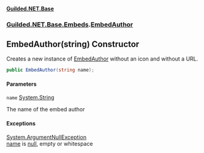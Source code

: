 
#### [Guilded.NET.Base](Guilded_NET_Base 'Guilded.NET.Base')
### [Guilded.NET.Base.Embeds](Guilded_NET_Base#Guilded_NET_Base_Embeds 'Guilded.NET.Base.Embeds').[EmbedAuthor](EmbedAuthor 'Guilded.NET.Base.Embeds.EmbedAuthor')
## EmbedAuthor(string) Constructor

Creates a new instance of [EmbedAuthor](EmbedAuthor 'Guilded.NET.Base.Embeds.EmbedAuthor') without an icon and without a URL.
```csharp
public EmbedAuthor(string name);
```

#### Parameters

<a name='Guilded_NET_Base_Embeds_EmbedAuthor_EmbedAuthor(string)_name'></a>
`name` [System.String](https://docs.microsoft.com/en-us/dotnet/api/System.String 'System.String')

The name of the embed author


#### Exceptions

[System.ArgumentNullException](https://docs.microsoft.com/en-us/dotnet/api/System.ArgumentNullException 'System.ArgumentNullException')  
[name](EmbedAuthor_EmbedAuthor(string)#Guilded_NET_Base_Embeds_EmbedAuthor_EmbedAuthor(string)_name 'Guilded.NET.Base.Embeds.EmbedAuthor.EmbedAuthor(string).name') is [null](https://docs.microsoft.com/en-us/dotnet/csharp/language-reference/keywords/null 'https://docs.microsoft.com/en-us/dotnet/csharp/language-reference/keywords/null'), empty or whitespace
